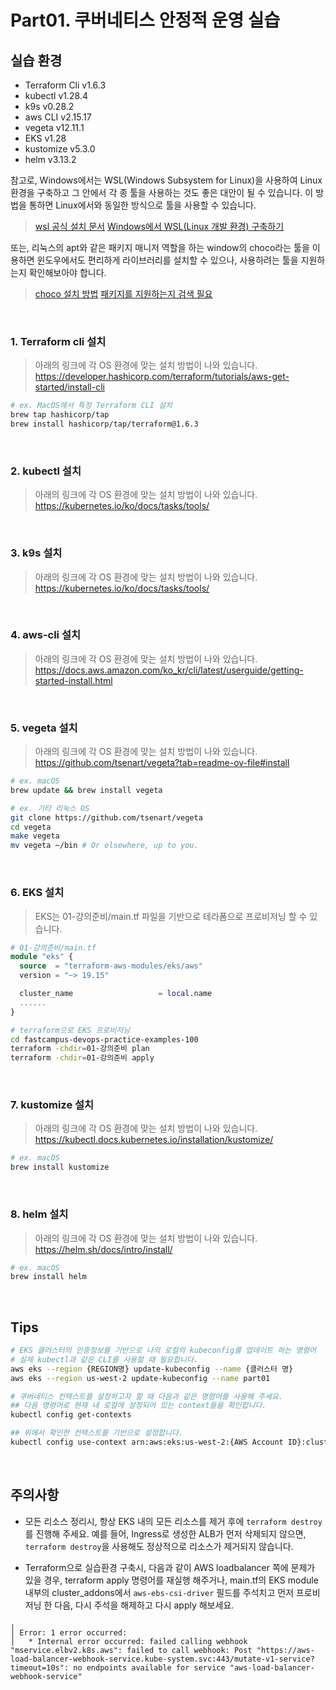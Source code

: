 # Part01. 쿠버네티스 안정적 운영 실습

## 실습 환경

- Terraform Cli v1.6.3
- kubectl v1.28.4
- k9s v0.28.2
- aws CLI v2.15.17
- vegeta v12.11.1
- EKS v1.28
- kustomize v5.3.0
- helm v3.13.2

참고로, Windows에서는 WSL(Windows Subsystem for Linux)을 사용하여 Linux 환경을 구축하고 그 안에서 각 종 툴을 사용하는 것도 좋은 대안이 될 수 있습니다. 이 방법을 통하면 Linux에서와 동일한 방식으로 툴을 사용할 수 있습니다.
> [wsl 공식 설치 문서](https://learn.microsoft.com/ko-kr/windows/wsl/install) 
[Windows에서 WSL(Linux 개발 환경) 구축하기](https://tech.cloud.nongshim.co.kr/2023/11/14/windows%EC%97%90%EC%84%9C-wsllinux-%EA%B0%9C%EB%B0%9C-%ED%99%98%EA%B2%BD-%EA%B5%AC%EC%B6%95%ED%95%98%EA%B8%B0/)

또는, 리눅스의 apt와 같은 패키지 매니저 역할을 하는 window의 choco라는 툴을 이용하면 윈도우에서도 편리하게 라이브러리를 설치할 수 있으나, 사용하려는 툴을 지원하는지 확인해보아야 합니다.
> [choco 설치 방법](https://chocolatey.org/install) 
[패키지를 지원하는지 검색 필요](https://community.chocolatey.org/packages)

<br>

### 1. Terraform cli 설치
> 아래의 링크에 각 OS 환경에 맞는 설치 방법이 나와 있습니다. 
https://developer.hashicorp.com/terraform/tutorials/aws-get-started/install-cli

```bash
# ex. MacOS에서 특정 Terraform CLI 설치
brew tap hashicorp/tap
brew install hashicorp/tap/terraform@1.6.3
```

<br>

### 2. kubectl 설치
> 아래의 링크에 각 OS 환경에 맞는 설치 방법이 나와 있습니다. 
https://kubernetes.io/ko/docs/tasks/tools/

<br>

### 3. k9s 설치
> 아래의 링크에 각 OS 환경에 맞는 설치 방법이 나와 있습니다. 
https://kubernetes.io/ko/docs/tasks/tools/

<br>

### 4. aws-cli 설치
> 아래의 링크에 각 OS 환경에 맞는 설치 방법이 나와 있습니다. 
https://docs.aws.amazon.com/ko_kr/cli/latest/userguide/getting-started-install.html

<br>

### 5. vegeta 설치
> 아래의 링크에 각 OS 환경에 맞는 설치 방법이 나와 있습니다. 
https://github.com/tsenart/vegeta?tab=readme-ov-file#install

```bash
# ex. macOS
brew update && brew install vegeta

# ex. 기타 리눅스 OS
git clone https://github.com/tsenart/vegeta
cd vegeta
make vegeta
mv vegeta ~/bin # Or elsewhere, up to you.
```

<br>

### 6. EKS 설치
> EKS는 01-강의준비/main.tf 파일을 기반으로 테라폼으로 프로비저닝 할 수 있습니다.

```terraform
# 01-강의준비/main.tf
module "eks" {
  source  = "terraform-aws-modules/eks/aws"
  version = "~> 19.15"

  cluster_name                   = local.name
  ......
}
```

```bash
# terraform으로 EKS 프로비저닝
cd fastcampus-devops-practice-examples-100
terraform -chdir=01-강의준비 plan
terraform -chdir=01-강의준비 apply
```

<br>

### 7. kustomize 설치
> 아래의 링크에 각 OS 환경에 맞는 설치 방법이 나와 있습니다. 
https://kubectl.docs.kubernetes.io/installation/kustomize/

```bash
# ex. macOS
brew install kustomize
```

<br>

### 8. helm 설치
> 아래의 링크에 각 OS 환경에 맞는 설치 방법이 나와 있습니다. 
https://helm.sh/docs/intro/install/

```bash
# ex. macOS
brew install helm
```

<br>

## Tips

```bash
# EKS 클러스터의 인증정보를 기반으로 나의 로컬의 kubeconfig를 업데이트 하는 명령어
# 실제 kubectl과 같은 CLI를 사용할 때 필요합니다.
aws eks --region {REGION명} update-kubeconfig --name {클러스터 명}
aws eks --region us-west-2 update-kubeconfig --name part01

# 쿠버네티스 컨텍스트를 설정하고자 할 때 다음과 같은 명령어를 사용해 주세요.
## 다음 명령어로 현재 내 로컬에 설정되어 있는 context들을 확인합니다.
kubectl config get-contexts

## 위에서 확인한 컨텍스트를 기반으로 설정합니다.
kubectl config use-context arn:aws:eks:us-west-2:{AWS Account ID}:cluster/part01
```

<br>

## 주의사항

- 모든 리소스 정리시, 항상 EKS 내의 모든 리소스를 제거 후에 `terraform destroy`를 진행해 주세요. 예를 들어, Ingress로 생성한 ALB가 먼저 삭제되지 않으면, `terraform destroy`을 사용해도 정상적으로 리소스가 제거되지 않습니다.

- Terraform으로 실습환경 구축시, 다음과 같이 AWS loadbalancer 쪽에 문제가 있을 경우, terraform apply 명령어를 재실행 해주거나, main.tf의 EKS module 내부의 cluster_addons에서 `aws-ebs-csi-driver` 필드를 주석치고 먼저 프로비저닝 한 다음, 다시 주석을 해제하고 다시 apply 해보세요.
```text
╷
│ Error: 1 error occurred:
│ 	* Internal error occurred: failed calling webhook "mservice.elbv2.k8s.aws": failed to call webhook: Post "https://aws-load-balancer-webhook-service.kube-system.svc:443/mutate-v1-service?timeout=10s": no endpoints available for service "aws-load-balancer-webhook-service"
```
